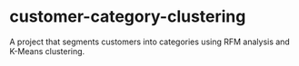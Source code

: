 # customer-category-clustering
A project that segments customers into categories using RFM analysis and K-Means clustering.
